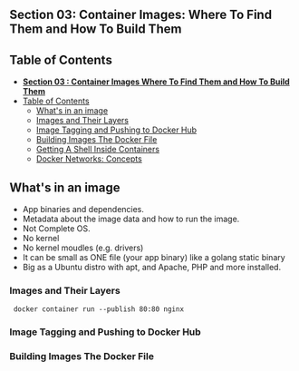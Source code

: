 ## **Section 03: Container Images: Where To Find Them and How To Build Them**

## Table of Contents

- [**Section 03 : Container Images Where To Find Them and How To Build Them**](#section-03-container-images-where-to-find-them-and-how-to-build-them)
- [Table of Contents](#table-of-content)
  - [What's in an image](#what's-in-an-image)
  - [Images and Their Layers](#images-and-their-layers)
  - [Image Tagging and Pushing to Docker Hub](#image-tagging-and-pushing-to-docker-hub)
  - [Building Images The Docker File](#building-images-the-docker-file)
  - [Getting A Shell Inside Containers](#Getting-a-shell-inside-containers)
  - [Docker Networks: Concepts](#docker-networks-concepts)

## What's in an image

- App binaries and dependencies.
- Metadata about the image data and how to run the image.
- Not Complete OS.
- No kernel
- No kernel moudles (e.g. drivers)
- It can be small as ONE file (your app binary) like
  a golang static binary
- Big as a Ubuntu distro with apt, and Apache, PHP
  and more installed.

### Images and Their Layers

```console
 docker container run --publish 80:80 nginx
```

### Image Tagging and Pushing to Docker Hub

### Building Images The Docker File

